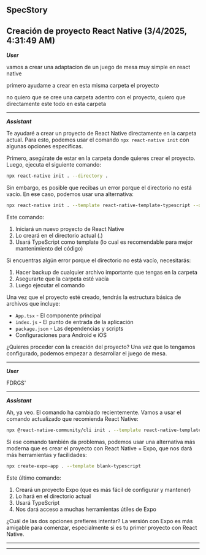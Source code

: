 ## SpecStory

## Creación de proyecto React Native (3/4/2025, 4:31:49 AM)

_**User**_

vamos a crear una adaptacion de un juego de mesa muy simple en react native

primero ayudame a crear en esta misma carpeta el proyecto

no quiero que se cree una carpeta adentro con el proyecto, quiero que directamente este todo en esta carpeta

---

_**Assistant**_

Te ayudaré a crear un proyecto de React Native directamente en la carpeta actual. Para esto, podemos usar el comando `npx react-native init` con algunas opciones específicas.

Primero, asegúrate de estar en la carpeta donde quieres crear el proyecto. Luego, ejecuta el siguiente comando:

```bash
npx react-native init . --directory .
```

Sin embargo, es posible que recibas un error porque el directorio no está vacío. En ese caso, podemos usar una alternativa:

```bash
npx react-native init . --template react-native-template-typescript --directory .
```

Este comando:
1. Iniciará un nuevo proyecto de React Native
2. Lo creará en el directorio actual (.)
3. Usará TypeScript como template (lo cual es recomendable para mejor mantenimiento del código)

Si encuentras algún error porque el directorio no está vacío, necesitarás:
1. Hacer backup de cualquier archivo importante que tengas en la carpeta
2. Asegurarte que la carpeta esté vacía
3. Luego ejecutar el comando

Una vez que el proyecto esté creado, tendrás la estructura básica de archivos que incluye:
- `App.tsx` - El componente principal
- `index.js` - El punto de entrada de la aplicación
- `package.json` - Las dependencias y scripts
- Configuraciones para Android e iOS

¿Quieres proceder con la creación del proyecto? Una vez que lo tengamos configurado, podemos empezar a desarrollar el juego de mesa.

---

_**User**_

FDRGS'

---

_**Assistant**_

Ah, ya veo. El comando ha cambiado recientemente. Vamos a usar el comando actualizado que recomienda React Native:

```bash
npx @react-native-community/cli init . --template react-native-template-typescript --directory .
```

Si ese comando también da problemas, podemos usar una alternativa más moderna que es crear el proyecto con React Native + Expo, que nos dará más herramientas y facilidades:

```bash
npx create-expo-app . --template blank-typescript
```

Este último comando:
1. Creará un proyecto Expo (que es más fácil de configurar y mantener)
2. Lo hará en el directorio actual
3. Usará TypeScript
4. Nos dará acceso a muchas herramientas útiles de Expo

¿Cuál de las dos opciones prefieres intentar? La versión con Expo es más amigable para comenzar, especialmente si es tu primer proyecto con React Native.

---



---

